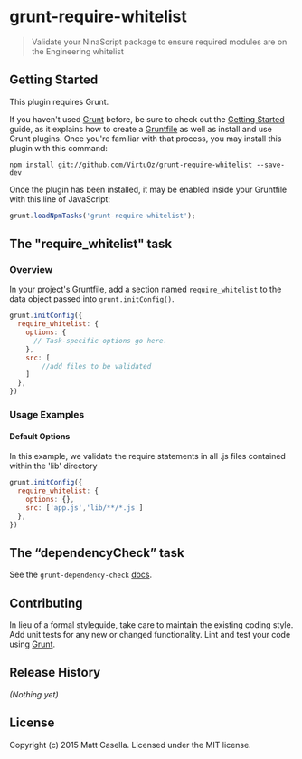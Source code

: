 # grunt-require-whitelist

> Validate your NinaScript package to ensure required modules are on the Engineering whitelist

## Getting Started
This plugin requires Grunt.

If you haven't used [Grunt](http://gruntjs.com/) before, be sure to check out the [Getting Started](http://gruntjs.com/getting-started) guide, as it explains how to create a [Gruntfile](http://gruntjs.com/sample-gruntfile) as well as install and use Grunt plugins. Once you're familiar with that process, you may install this plugin with this command:

```shell
npm install git://github.com/VirtuOz/grunt-require-whitelist --save-dev
```

Once the plugin has been installed, it may be enabled inside your Gruntfile with this line of JavaScript:

```js
grunt.loadNpmTasks('grunt-require-whitelist');
```

## The "require_whitelist" task

### Overview
In your project's Gruntfile, add a section named `require_whitelist` to the data object passed into `grunt.initConfig()`.

```js
grunt.initConfig({
  require_whitelist: {
    options: {
      // Task-specific options go here.
    },
    src: [ 
        //add files to be validated 
    ]
  },
})
```

### Usage Examples

#### Default Options
In this example, we validate the require statements in all .js files contained within the 'lib' directory
```js
grunt.initConfig({
  require_whitelist: {
    options: {},
    src: ['app.js','lib/**/*.js']
  },
})
```

## The “dependencyCheck” task
See the `grunt-dependency-check` [docs](https://github.com/sindresorhus/grunt-dependency-check).

## Contributing
In lieu of a formal styleguide, take care to maintain the existing coding style. Add unit tests for any new or changed functionality. Lint and test your code using [Grunt](http://gruntjs.com/).

## Release History
_(Nothing yet)_

## License
Copyright (c) 2015 Matt Casella. Licensed under the MIT license.
